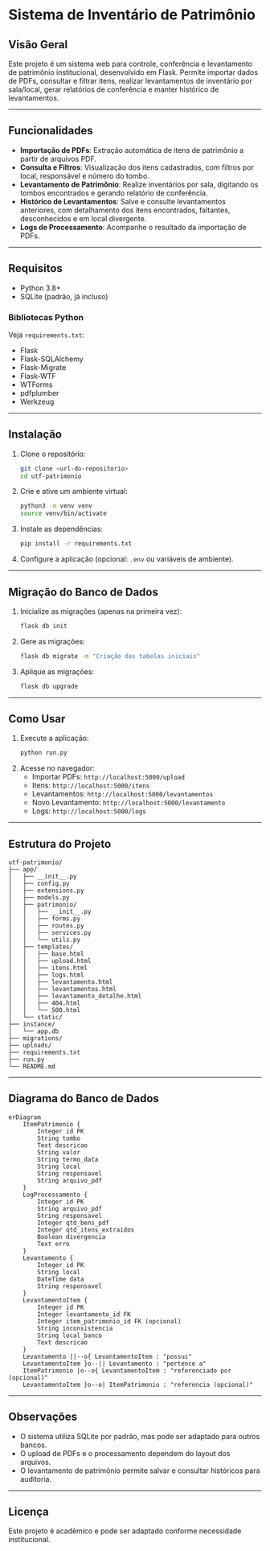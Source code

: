 # Sistema de Inventário de Patrimônio

## Visão Geral

Este projeto é um sistema web para controle, conferência e levantamento de patrimônio institucional, desenvolvido em Flask. Permite importar dados de PDFs, consultar e filtrar itens, realizar levantamentos de inventário por sala/local, gerar relatórios de conferência e manter histórico de levantamentos.

---

## Funcionalidades

- **Importação de PDFs**: Extração automática de itens de patrimônio a partir de arquivos PDF.
- **Consulta e Filtros**: Visualização dos itens cadastrados, com filtros por local, responsável e número do tombo.
- **Levantamento de Patrimônio**: Realize inventários por sala, digitando os tombos encontrados e gerando relatório de conferência.
- **Histórico de Levantamentos**: Salve e consulte levantamentos anteriores, com detalhamento dos itens encontrados, faltantes, desconhecidos e em local divergente.
- **Logs de Processamento**: Acompanhe o resultado da importação de PDFs.

---

## Requisitos

- Python 3.8+
- SQLite (padrão, já incluso)

### Bibliotecas Python
Veja `requirements.txt`:
- Flask
- Flask-SQLAlchemy
- Flask-Migrate
- Flask-WTF
- WTForms
- pdfplumber
- Werkzeug

---

## Instalação

1. Clone o repositório:
   ```bash
   git clone <url-do-repositorio>
   cd utf-patrimonio
   ```
2. Crie e ative um ambiente virtual:
   ```bash
   python3 -m venv venv
   source venv/bin/activate
   ```
3. Instale as dependências:
   ```bash
   pip install -r requirements.txt
   ```
4. Configure a aplicação (opcional: `.env` ou variáveis de ambiente).

---

## Migração do Banco de Dados

1. Inicialize as migrações (apenas na primeira vez):
   ```bash
   flask db init
   ```
2. Gere as migrações:
   ```bash
   flask db migrate -m "Criação das tabelas iniciais"
   ```
3. Aplique as migrações:
   ```bash
   flask db upgrade
   ```

---

## Como Usar

1. Execute a aplicação:
   ```bash
   python run.py
   ```
2. Acesse no navegador:
   - Importar PDFs: `http://localhost:5000/upload`
   - Itens: `http://localhost:5000/itens`
   - Levantamentos: `http://localhost:5000/levantamentos`
   - Novo Levantamento: `http://localhost:5000/levantamento`
   - Logs: `http://localhost:5000/logs`

---

## Estrutura do Projeto

```
utf-patrimonio/
├── app/
│   ├── __init__.py
│   ├── config.py
│   ├── extensions.py
│   ├── models.py
│   ├── patrimonio/
│   │   ├── __init__.py
│   │   ├── forms.py
│   │   ├── routes.py
│   │   ├── services.py
│   │   └── utils.py
│   ├── templates/
│   │   ├── base.html
│   │   ├── upload.html
│   │   ├── itens.html
│   │   ├── logs.html
│   │   ├── levantamento.html
│   │   ├── levantamentos.html
│   │   ├── levantamento_detalhe.html
│   │   ├── 404.html
│   │   └── 500.html
│   └── static/
├── instance/
│   └── app.db
├── migrations/
├── uploads/
├── requirements.txt
├── run.py
└── README.md
```

---

## Diagrama do Banco de Dados

```mermaid
erDiagram
    ItemPatrimonio {
        Integer id PK
        String tombo
        Text descricao
        String valor
        String termo_data
        String local
        String responsavel
        String arquivo_pdf
    }
    LogProcessamento {
        Integer id PK
        String arquivo_pdf
        String responsavel
        Integer qtd_bens_pdf
        Integer qtd_itens_extraidos
        Boolean divergencia
        Text erro
    }
    Levantamento {
        Integer id PK
        String local
        DateTime data
        String responsavel
    }
    LevantamentoItem {
        Integer id PK
        Integer levantamento_id FK
        Integer item_patrimonio_id FK (opcional)
        String inconsistencia
        String local_banco
        Text descricao
    }
    Levantamento ||--o{ LevantamentoItem : "possui"
    LevantamentoItem }o--|| Levantamento : "pertence a"
    ItemPatrimonio |o--o{ LevantamentoItem : "referenciado por (opcional)"
    LevantamentoItem }o--o| ItemPatrimonio : "referencia (opcional)"
```

---

## Observações
- O sistema utiliza SQLite por padrão, mas pode ser adaptado para outros bancos.
- O upload de PDFs e o processamento dependem do layout dos arquivos.
- O levantamento de patrimônio permite salvar e consultar históricos para auditoria.

---

## Licença

Este projeto é acadêmico e pode ser adaptado conforme necessidade institucional. 
